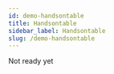 ```yaml
---
id: demo-handsontable
title: Handsontable
sidebar_label: Handsontable
slug: /demo-handsontable
---
```


Not ready yet

